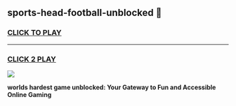 
## sports-head-football-unblocked 👋
<h3>
<a href="https://premium.freeplayer.one?title=sports-head-football-unblocked&ref=14F">CLICK TO PLAY</a></h3>
<hr>

<h3>
<a href="https://premium.freeplayer.one?title=sports-head-football-unblocked&ref=14F">CLICK 2 PLAY</a>
  
</h3>

<a href="https://premium.freeplayer.one?title=sports-head-football-unblocked&ref=12F/"><img src="https://clearcache.store/games.png"></a>


**worlds hardest game unblocked: Your Gateway to Fun and Accessible Online Gaming**
